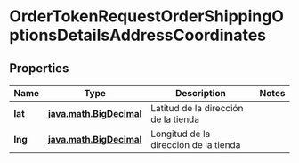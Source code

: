 
# OrderTokenRequestOrderShippingOptionsDetailsAddressCoordinates

## Properties
Name | Type | Description | Notes
------------ | ------------- | ------------- | -------------
**lat** | [**java.math.BigDecimal**](java.math.BigDecimal.md) | Latitud de la dirección de la tienda | 
**lng** | [**java.math.BigDecimal**](java.math.BigDecimal.md) | Longitud de la dirección de la tienda | 



